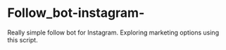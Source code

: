 # Follow_bot-instagram-
Really simple follow bot for Instagram. Exploring marketing options using this script. 

